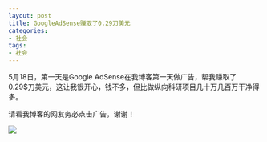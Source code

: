 ```yaml
---
layout: post
title: GoogleAdSense赚取了0.29刀美元
categories:
- 社会
tags:
- 社会
---
```


5月18日，第一天是Google AdSense在我博客第一天做广告，帮我赚取了0.29$刀美元，这让我很开心，钱不多，但比做纵向科研项目几十万几百万干净得多。

请看我博客的网友务必点击广告，谢谢！

![](http://blog.hwdong.com/images/other_imgs/0.29.jpg)
